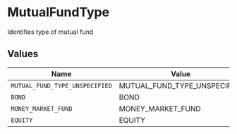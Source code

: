 # MutualFundType

Identifies type of mutual fund


## Values

| Name                           | Value                          |
| ------------------------------ | ------------------------------ |
| `MUTUAL_FUND_TYPE_UNSPECIFIED` | MUTUAL_FUND_TYPE_UNSPECIFIED   |
| `BOND`                         | BOND                           |
| `MONEY_MARKET_FUND`            | MONEY_MARKET_FUND              |
| `EQUITY`                       | EQUITY                         |